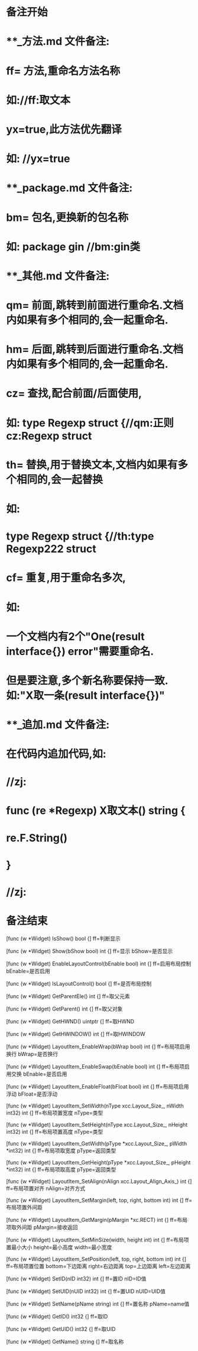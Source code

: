 # 备注开始
# **_方法.md 文件备注:
# ff= 方法,重命名方法名称
# 如://ff:取文本
#
# yx=true,此方法优先翻译
# 如: //yx=true

# **_package.md 文件备注:
# bm= 包名,更换新的包名称 
# 如: package gin //bm:gin类

# **_其他.md 文件备注:
# qm= 前面,跳转到前面进行重命名.文档内如果有多个相同的,会一起重命名.
# hm= 后面,跳转到后面进行重命名.文档内如果有多个相同的,会一起重命名.
# cz= 查找,配合前面/后面使用,
# 如: type Regexp struct {//qm:正则 cz:Regexp struct
#
# th= 替换,用于替换文本,文档内如果有多个相同的,会一起替换
# 如:
# type Regexp struct {//th:type Regexp222 struct
#
# cf= 重复,用于重命名多次,
# 如: 
# 一个文档内有2个"One(result interface{}) error"需要重命名.
# 但是要注意,多个新名称要保持一致. 如:"X取一条(result interface{})"

# **_追加.md 文件备注:
# 在代码内追加代码,如:
# //zj:
# func (re *Regexp) X取文本() string { 
# re.F.String()
# }
# //zj:
# 备注结束

[func (w *Widget) IsShow() bool {]
ff=判断显示

[func (w *Widget) Show(bShow bool) int {]
ff=显示
bShow=是否显示

[func (w *Widget) EnableLayoutControl(bEnable bool) int {]
ff=启用布局控制
bEnable=是否启用

[func (w *Widget) IsLayoutControl() bool {]
ff=是否布局控制

[func (w *Widget) GetParentEle() int {]
ff=取父元素

[func (w *Widget) GetParent() int {]
ff=取父对象

[func (w *Widget) GetHWND() uintptr {]
ff=取HWND

[func (w *Widget) GetHWINDOW() int {]
ff=取HWINDOW

[func (w *Widget) LayoutItem_EnableWrap(bWrap bool) int {]
ff=布局项启用换行
bWrap=是否换行

[func (w *Widget) LayoutItem_EnableSwap(bEnable bool) int {]
ff=布局项启用交换
bEnable=是否启用

[func (w *Widget) LayoutItem_EnableFloat(bFloat bool) int {]
ff=布局项启用浮动
bFloat=是否浮动

[func (w *Widget) LayoutItem_SetWidth(nType xcc.Layout_Size_, nWidth int32) int {]
ff=布局项置宽度
nType=类型

[func (w *Widget) LayoutItem_SetHeight(nType xcc.Layout_Size_, nHeight int32) int {]
ff=布局项置高度
nType=类型

[func (w *Widget) LayoutItem_GetWidth(pType *xcc.Layout_Size_, pWidth *int32) int {]
ff=布局项取宽度
pType=返回类型

[func (w *Widget) LayoutItem_GetHeight(pType *xcc.Layout_Size_, pHeight *int32) int {]
ff=布局项取高度
pType=返回类型

[func (w *Widget) LayoutItem_SetAlign(nAlign xcc.Layout_Align_Axis_) int {]
ff=布局项置对齐
nAlign=对齐方式

[func (w *Widget) LayoutItem_SetMargin(left, top, right, bottom int) int {]
ff=布局项置外间距

[func (w *Widget) LayoutItem_GetMargin(pMargin *xc.RECT) int {]
ff=布局项取外间距
pMargin=接收返回

[func (w *Widget) LayoutItem_SetMinSize(width, height int) int {]
ff=布局项置最小大小
height=最小高度
width=最小宽度

[func (w *Widget) LayoutItem_SetPosition(left, top, right, bottom int) int {]
ff=布局项置位置
bottom=下边距离
right=右边距离
top=上边距离
left=左边距离

[func (w *Widget) SetID(nID int32) int {]
ff=置ID
nID=ID值

[func (w *Widget) SetUID(nUID int32) int {]
ff=置UID
nUID=UID值

[func (w *Widget) SetName(pName string) int {]
ff=置名称
pName=name值

[func (w *Widget) GetID() int32 {]
ff=取ID

[func (w *Widget) GetUID() int32 {]
ff=取UID

[func (w *Widget) GetName() string {]
ff=取名称
